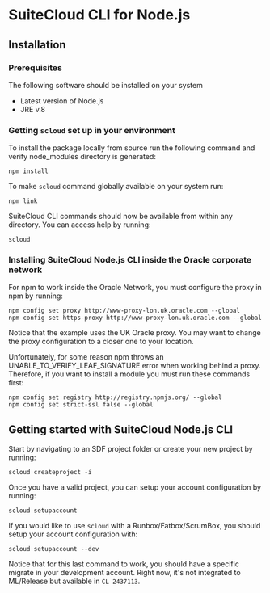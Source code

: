 # SuiteCloud CLI for Node.js

## Installation
### Prerequisites
The following software should be installed on your system
- Latest version of Node.js
- JRE v.8

### Getting `scloud` set up in your environment
To install the package locally from source run the following command and verify node_modules directory is generated:
```
npm install
```

To make `scloud` command globally available on your system run:
```
npm link
```

SuiteCloud CLI commands should now be available from within any directory. You can access help by running:
```
scloud
```

### Installing SuiteCloud Node.js CLI inside the Oracle corporate network
For npm to work inside the Oracle Network, you must configure the proxy in npm by running:
```
npm config set proxy http://www-proxy-lon.uk.oracle.com --global
npm config set https-proxy http://www-proxy-lon.uk.oracle.com --global
```
Notice that the example uses the UK Oracle proxy. You may want to change the proxy configuration to a closer one to your location.

Unfortunately, for some reason npm throws an UNABLE_TO_VERIFY_LEAF_SIGNATURE error when working behind a proxy. Therefore, if you want to install a module you must run these commands first:
```
npm config set registry http://registry.npmjs.org/ --global
npm config set strict-ssl false --global
```
## Getting started with SuiteCloud Node.js CLI
Start by navigating to an SDF project folder or create your new project by running:
```
scloud createproject -i
```
Once you have a valid project, you can setup your account configuration by running:
```
scloud setupaccount
```
If you would like to use `scloud` with a Runbox/Fatbox/ScrumBox, you should setup your account configuration with:
```
scloud setupaccount --dev
```
Notice that for this last command to work, you should have a specific migrate in your development account. Right now, it's not integrated to ML/Release but available in `CL 2437113`.
